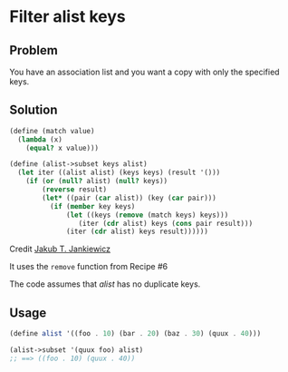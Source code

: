 # Filter alist keys

## Problem

You have an association list and you want a copy with only the
specified keys.

## Solution

```Scheme
(define (match value)
  (lambda (x)
    (equal? x value)))

(define (alist->subset keys alist)
  (let iter ((alist alist) (keys keys) (result '()))
    (if (or (null? alist) (null? keys))
        (reverse result)
        (let* ((pair (car alist)) (key (car pair)))
          (if (member key keys)
              (let ((keys (remove (match keys) keys)))
                 (iter (cdr alist) keys (cons pair result)))
              (iter (cdr alist) keys result))))))
```

Credit [Jakub T. Jankiewicz](https://jcubic.pl/me)

It uses the `remove` function from Recipe #6

The code assumes that _alist_ has no duplicate keys.

## Usage

```Scheme
(define alist '((foo . 10) (bar . 20) (baz . 30) (quux . 40)))

(alist->subset '(quux foo) alist)
;; ==> ((foo . 10) (quux . 40))
```
